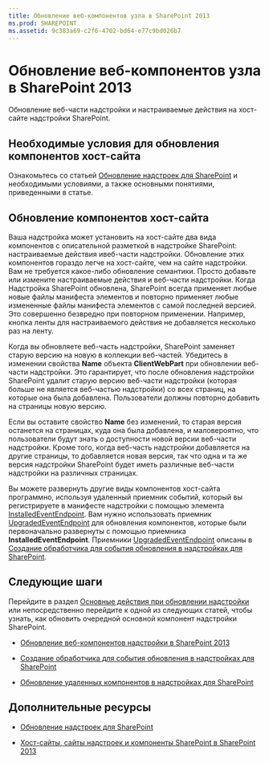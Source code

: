 ```yaml
---
title: Обновление веб-компонентов узла в SharePoint 2013
ms.prod: SHAREPOINT
ms.assetid: 9c383a69-c2f6-4702-bd64-e77c9bd026b7
---
```



# Обновление веб-компонентов узла в SharePoint 2013
Обновление веб-части надстройки и настраиваемые действия на хост-сайте надстройки SharePoint.
## Необходимые условия для обновления компонентов хост-сайта
<a name="Prerequisites"> </a>

Ознакомьтесь со статьей  [Обновление надстроек для SharePoint](update-sharepoint-add-ins.md) и необходимыми условиями, а также основными понятиями, приведенными в статье.
  
    
    

## Обновление компонентов хост-сайта
<a name="UpdateHostWeb"> </a>

Ваша надстройка может установить на хост-сайте два вида компонентов с описательной разметкой в надстройке SharePoint: настраиваемые действия ивеб-части надстройки. Обновление этих компонентов гораздо легче на хост-сайте, чем на сайте надстройки. Вам не требуется какое-либо обновление семантики. Просто добавьте или измените настраиваемые действия и веб-части надстройки. Когда Надстройка SharePoint обновлена, SharePoint всегда применяет любые новые файлы манифеста элементов и повторно применяет любые измененные файлы манифеста элементов с самой последней версией. Это совершенно безвредно при повторном применении. Например, кнопка ленты для настраиваемого действия не добавляется несколько раз на ленту.
  
    
    
Когда вы обновляете веб-часть надстройки, SharePoint заменяет старую версию на новую в коллекции веб-частей. Убедитесь в изменении свойства **Name** объекта **ClientWebPart** при обновлении веб-части надстройки. Это гарантирует, что после обновления надстройки SharePoint удалит старую версию веб-части надстройки (которая больше не является веб-частью надстройки) со всех страниц, на которые она была добавлена. Пользователи должны повторно добавить на страницы новую версию.
  
    
    
Если вы оставите свойство **Name** без изменений, то старая версия останется на страницах, куда она была добавлена, и маловероятно, что пользователи будут знать о доступности новой версии веб-части надстройки. Кроме того, когда веб-часть надстройки добавляется на другие страницы, то добавляется новая версия, так что одна и та же версия надстройки SharePoint будет иметь различные веб-части надстройки на различных страницах.
  
    
    
Вы можете развернуть другие виды компонентов хост-сайта программно, используя удаленный приемник событий, который вы регистрируете в манифесте надстройки с помощью элемента  [InstalledEventEndpoint](http://msdn.microsoft.com/library/af9f83d8-8325-3ede-d7b0-bb82c0445eb9%28Office.15%29.aspx). Вам нужно использовать приемник  [UpgradedEventEndpoint](http://msdn.microsoft.com/library/09a93d44-d295-47bb-f91c-d243178b0f53%28Office.15%29.aspx) для обновления компонентов, которые были первоначально развернуты с помощью приемника **InstalledEventEndpoint**. Приемники  [UpgradedEventEndpoint](http://msdn.microsoft.com/library/09a93d44-d295-47bb-f91c-d243178b0f53%28Office.15%29.aspx) описаны в [Создание обработчика для события обновления в надстройках для SharePoint](create-a-handler-for-the-update-event-in-sharepoint-add-ins.md).
  
    
    

## Следующие шаги
<a name="Next"> </a>

Перейдите в раздел  [Основные действия при обновлении надстройки](update-sharepoint-add-ins.md#MajorAppUpgradeSteps) или непосредственно перейдите к одной из следующих статей, чтобы узнать, как обновить очередной основной компонент надстройки SharePoint.
  
    
    

-  [Обновление веб-компонентов надстройки в SharePoint 2013](update-add-in-web-components-in-sharepoint-2013.md)
    
  
-  [Создание обработчика для события обновления в надстройках для SharePoint](create-a-handler-for-the-update-event-in-sharepoint-add-ins.md)
    
  
-  [Обновление удаленных компонентов в надстройках для SharePoint](update-remote-components-in-sharepoint-add-ins.md)
    
  

## Дополнительные ресурсы
<a name="bk_addresources"> </a>


-  [Обновление надстроек для SharePoint](update-sharepoint-add-ins.md)
    
  
-  [Хост-сайты, сайты надстроек и компоненты SharePoint в SharePoint 2013](host-webs-add-in-webs-and-sharepoint-components-in-sharepoint-2013.md)
    
  

